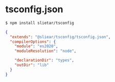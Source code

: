 # tsconfig.json

```sh
$ npm install slietar/tsconfig
```

```json
{
  "extends": "@sliear/tsconfig/tsconfig.json",
  "compilerOptions": {
    "module": "es2020",
    "moduleResolution": "node",

    "declarationDir": "types",
    "outDir": "lib"
  }
}
```
